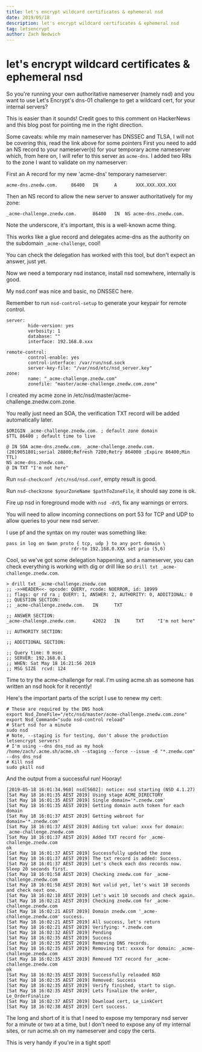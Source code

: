```yaml
---
title: let's encrypt wildcard certificates & ephemeral nsd
date: 2019/05/18
description: let's encrypt wildcard certificates & ephemeral nsd
tag: letsencrypt
author: Zach Nedwich
---
```

# let's encrypt wildcard certificates & ephemeral nsd

So you're running your own authoritative nameserver (namely nsd) and you want to use Let's Encrypt's dns-01 challenge to get a wildcard cert, for your internal servers?

This is easier than it sounds! Credit goes to this comment on HackerNews and this blog post for pointing me in the right direction.

Some caveats: while my main nameserver has DNSSEC and TLSA, I will not be covering this, read the link above for some pointers
First you need to add an NS record to your nameserver(s) for your temporary acme nameserver which, from here on, I will refer to this server as `acme-dns`. I added two RRs to the zone I want to validate on my nameserver:

First an A record for my new 'acme-dns' temporary nameserver:

`acme-dns.znedw.com.     86400   IN      A       XXX.XXX.XXX.XXX`

Then an NS record to allow the new server to answer authoritatively for my zone:

`_acme-challenge.znedw.com.      86400   IN  NS acme-dns.znedw.com.`

Note the underscore, it's important, this is a well-known acme thing.

This works like a glue record and delegates acme-dns as the authority on the subdomain `_acme-challenge`, cool!

You can check the delegation has worked with this tool, but don't expect an answer, just yet.

Now we need a temporary nsd instance, install nsd somewhere, internally is good.

My nsd.conf was nice and basic, no DNSSEC here.

Remember to run `nsd-control-setup` to generate your keypair for remote control.
```
server:
        hide-version: yes
        verbosity: 1
        database: ""
        interface: 192.168.0.xxx

remote-control:
        control-enable: yes
        control-interface: /var/run/nsd.sock
        server-key-file: "/var/nsd/etc/nsd_server.key"
zone:
        name: "_acme-challenge.znedw.com"
        zonefile: "master/acme-challenge.znedw.com.zone"                                                        
```
I created my acme zone in /etc/nsd/master/acme-challenge.znedw.com.zone.

You really just need an SOA, the verification TXT record will be added automatically later.
```
$ORIGIN _acme-challenge.znedw.com. ; default zone domain
$TTL 86400 ; default time to live

@ IN SOA acme-dns.znedw.com. _acme-challenge.znedw.com. (2019051801;serial 28800;Refresh 7200;Retry 864000 ;Expire 86400;Min TTL)
NS acme-dns.znedw.com.
@ IN TXT "I'm not here"
```

Run `nsd-checkconf /etc/nsd/nsd.conf`, empty result is good.

Run `nsd-checkzone $yourZoneName $pathToZoneFile`, it should say zone is ok.

Fire up nsd in foreground mode with `nsd -dV5`, fix any warnings or errors.

You will need to allow incoming connections on port 53 for TCP and UDP to allow queries to your new nsd server.

I use pf and the syntax on my router was something like:
```
pass in log on $wan proto { tcp, udp } to any port domain \
                        rdr-to 192.168.0.XXX set prio (5,6)
```

Cool, so we've got some delegation happening, and a nameserver, you can check everything is working with dig or drill like so `drill txt _acme-challenge.znedw.com`.
```
> drill txt _acme-challenge.znedw.com
;; ->>HEADER<<- opcode: QUERY, rcode: NOERROR, id: 18999
;; flags: qr rd ra ; QUERY: 1, ANSWER: 2, AUTHORITY: 0, ADDITIONAL: 0
;; QUESTION SECTION:
;; _acme-challenge.znedw.com.   IN      TXT

;; ANSWER SECTION:
_acme-challenge.znedw.com.      42022   IN      TXT     "I'm not here"

;; AUTHORITY SECTION:

;; ADDITIONAL SECTION:

;; Query time: 0 msec
;; SERVER: 192.168.0.1
;; WHEN: Sat May 18 16:21:56 2019
;; MSG SIZE  rcvd: 124
```
Time to try the acme-challenge for real. I'm using acme.sh as someone has written an nsd hook for it recently!

Here's the important parts of the script I use to renew my cert:
```
# These are required by the DNS hook
export Nsd_ZoneFile="/etc/nsd/master/acme-challenge.znedw.com.zone"
export Nsd_Command="sudo nsd-control reload"
# Start nsd for a minute
sudo nsd
# Note, --staging is for testing, don't abuse the production letsencrypt servers!
# I'm using --dns dns_nsd as my hook
/home/zach/.acme.sh/acme.sh --staging --force --issue -d "*.znedw.com" --dns dns_nsd
# Kill nsd
sudo pkill nsd
```
And the output from a successful run! Hooray!
```
[2019-05-18 16:01:34.960] nsd[5602]: notice: nsd starting (NSD 4.1.27)
[Sat May 18 16:01:35 AEST 2019] Using stage ACME_DIRECTORY
[Sat May 18 16:01:35 AEST 2019] Single domain='*.znedw.com'
[Sat May 18 16:01:35 AEST 2019] Getting domain auth token for each domain
[Sat May 18 16:01:37 AEST 2019] Getting webroot for domain='*.znedw.com'
[Sat May 18 16:01:37 AEST 2019] Adding txt value: xxxx for domain:  _acme-challenge.znedw.com
[Sat May 18 16:01:37 AEST 2019] Added TXT record for _acme-challenge.znedw.com
ok
[Sat May 18 16:01:37 AEST 2019] Successfully updated the zone
[Sat May 18 16:01:37 AEST 2019] The txt record is added: Success.
[Sat May 18 16:01:37 AEST 2019] Let's check each dns records now. Sleep 20 seconds first.
[Sat May 18 16:01:58 AEST 2019] Checking znedw.com for _acme-challenge.znedw.com
[Sat May 18 16:01:58 AEST 2019] Not valid yet, let's wait 10 seconds and check next one.
[Sat May 18 16:02:10 AEST 2019] Let's wait 10 seconds and check again.
[Sat May 18 16:02:21 AEST 2019] Checking znedw.com for _acme-challenge.znedw.com
[Sat May 18 16:02:21 AEST 2019] Domain znedw.com '_acme-challenge.znedw.com' success.
[Sat May 18 16:02:21 AEST 2019] All success, let's return
[Sat May 18 16:02:21 AEST 2019] Verifying: *.znedw.com
[Sat May 18 16:02:32 AEST 2019] Pending
[Sat May 18 16:02:35 AEST 2019] Success
[Sat May 18 16:02:35 AEST 2019] Removing DNS records.
[Sat May 18 16:02:35 AEST 2019] Removing txt: xxxxx for domain: _acme-challenge.znedw.com
[Sat May 18 16:02:35 AEST 2019] Removed TXT record for _acme-challenge.znedw.com
ok
[Sat May 18 16:02:35 AEST 2019] Successfully reloaded NSD
[Sat May 18 16:02:35 AEST 2019] Removed: Success
[Sat May 18 16:02:35 AEST 2019] Verify finished, start to sign.
[Sat May 18 16:02:35 AEST 2019] Lets finalize the order, Le_OrderFinalize
[Sat May 18 16:02:37 AEST 2019] Download cert, Le_LinkCert
[Sat May 18 16:02:38 AEST 2019] Cert success.
```
The long and short of it is that I need to expose my temporary nsd server for a minute or two at a time, but I don't need to expose any of my internal sites, or run acme.sh on my nameserver and copy the certs.

This is very handy if you're in a tight spot!
